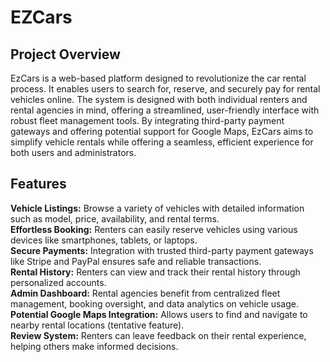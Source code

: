 # EZCars
## Project Overview
EzCars is a web-based platform designed to revolutionize the car rental process. It enables users to search for, reserve, and securely pay for rental vehicles online. The system is designed with both individual renters and rental agencies in mind, offering a streamlined, user-friendly interface with robust fleet management tools. By integrating third-party payment gateways and offering potential support for Google Maps, EzCars aims to simplify vehicle rentals while offering a seamless, efficient experience for both users and administrators.

## Features
**Vehicle Listings:** Browse a variety of vehicles with detailed information such as model, price, availability, and rental terms.  
**Effortless Booking:** Renters can easily reserve vehicles using various devices like smartphones, tablets, or laptops.  
**Secure Payments:** Integration with trusted third-party payment gateways like Stripe and PayPal ensures safe and reliable transactions.  
**Rental History:** Renters can view and track their rental history through personalized accounts.  
**Admin Dashboard:** Rental agencies benefit from centralized fleet management, booking oversight, and data analytics on vehicle usage.  
**Potential Google Maps Integration:** Allows users to find and navigate to nearby rental locations (tentative feature).  
**Review System:** Renters can leave feedback on their rental experience, helping others make informed decisions.  
